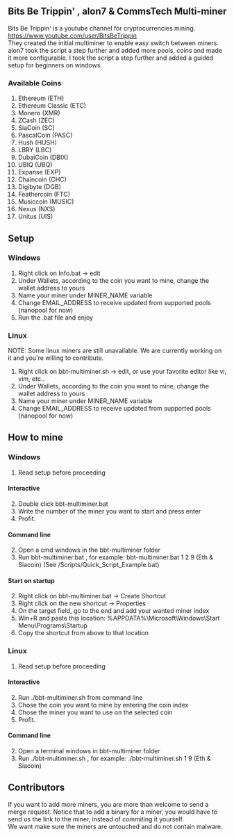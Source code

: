 ## Bits Be Trippin' , alon7 & CommsTech Multi-miner

Bits Be Trippin' is a youtube channel for cryptocurrencies mining. 
https://www.youtube.com/user/BitsBeTrippin  
They created the initial multiminer to enable easy switch between miners.  
alon7 took the script a step further and added more pools, coins and made it more configurable.
I took the script a step further and added a guided setup for beginners on windows.  

### Available Coins
1.  Ethereum (ETH)
2.  Ethereum Classic (ETC)
3.  Monero (XMR)
4.  ZCash (ZEC)
5.  SiaCoin (SC)
6.  PascalCoin (PASC)
7.  Hush (HUSH)
8.  LBRY (LBC)
9.  DubaiCoin (DBIX)
10. UBIQ (UBQ)
11. Expanse (EXP)
12. Chaincoin (CHC)
13. Digibyte (DGB)
14. Feathercoin (FTC)
15. Musiccoin (MUSIC)
16. Nexus (NXS)
17. Unitus (UIS)

## Setup

### Windows
1. Right click on Info.bat -> edit 
2. Under Wallets, according to the coin you want to mine, change the wallet address to yours
3. Name your miner under MINER_NAME variable
4. Change EMAIL_ADDRESS to receive updated from supported pools (nanopool for now)
5. Run the .bat file and enjoy

### Linux
NOTE: Some linux miners are still unavailable. We are currently working on it and you're willing to contribute.

1. Right click on bbt-multiminer.sh -> edit, or use your favorite editor like vi, vim, etc..
2. Under Wallets, according to the coin you want to mine, change the wallet address to yours
3. Name your miner under MINER_NAME variable
4. Change EMAIL_ADDRESS to receive updated from supported pools (nanopool for now)


## How to mine
### Windows
1. Read setup before proceeding
#### Interactive
2. Double click bbt-multiminer.bat
3. Write the number of the miner you want to start and press enter
4. Profit.
#### Command line
2. Open a cmd windows in the bbt-multiminer folder
3. Run bbt-multiminer.bat <miner index>, for example: bbt-multiminer.bat 1 2 9 (Eth & Siacoin) (See /Scripts/Quick_Script_Example.bat)
#### Start on startup
2. Right click on bbt-multiminer.bat -> Create Shortcut
3. Right click on the new shortcut -> Properties
4. On the target field, go to the end and add your wanted miner index
5. Win+R and paste this location: %APPDATA%\Microsoft\Windows\Start Menu\Programs\Startup
6. Copy the shortcut from above to that location

### Linux
1. Read setup before proceeding
#### Interactive
2. Run ./bbt-multiminer.sh from command line
3. Chose the coin you want to mine by entering the coin index
4. Chose the miner you want to use on the selected coin
5. Profit.
#### Command line
2. Open a terminal windows in bbt-multiminer folder
3. Run ./bbt-multiminer.sh <coin index> <miner index>, for example: ./bbt-multiminer.sh 1 9 (Eth & Siacoin)


## Contributors

If you want to add more miners, you are more than welcome to send a merge request. 
Notice that to add a binary for a miner, you would have to send us the link to the miner, instead of commiting it yourself.  
We want make sure the miners are untouched and do not contain malware.
